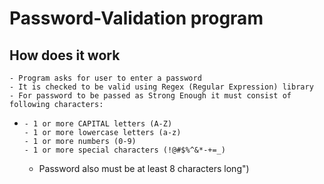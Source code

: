 # Password-Validation program

## How does it work

    - Program asks for user to enter a password
    - It is checked to be valid using Regex (Regular Expression) library
    - For password to be passed as Strong Enough it must consist of following characters: 
- 
      - 1 or more CAPITAL letters (A-Z)
      - 1 or more lowercase letters (a-z)
      - 1 or more numbers (0-9)
      - 1 or more special characters (!@#$%^&*-+=_)
  
    - Password also must be at least 8 characters long")
